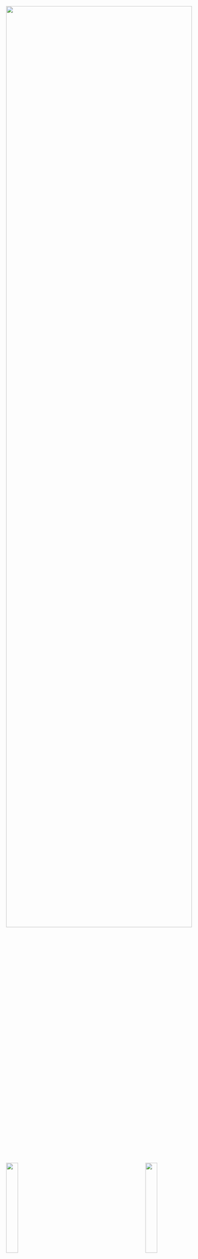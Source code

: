 <img src="https://user-images.githubusercontent.com/74038190/212284115-f47cd8ff-2ffb-4b04-b5bf-4d1c14c0247f.gif" height="80%" width="100%">

<!--![logo](https://github.com/abhisek2004/abhisek2004/blob/main/Web%20Developer%20Banner.png)-->

<!-- <h3 align="center"> MERN , JAVA & DSA || Web Developer || 🌟 Frontend Enthusiast || BTech CSE</h3> -->
<!-- <img align="right" alt="coading" width="900" src="https://user-images.githubusercontent.com/115187902/230700872-d5f44b85-56c7-4e27-80a4-6e2db901e60c.gif"> -->
<img align="left" src="https://user-images.githubusercontent.com/65187002/144930161-2f783401-8d27-4fdf-a2f7-cc0ba32f1f1f.gif" width="25%" style="display:inline;"><img align="right" src="https://user-images.githubusercontent.com/65187002/144930161-2f783401-8d27-4fdf-a2f7-cc0ba32f1f1f.gif" width="25%" style="display:inline;">
<div align="center">
    <img src="./Guddul.jpg" alt="coding" height="400">
</div>


<!-- <img align="right" alt="coading" width="900" src="./abhisekpanda.png"> -->

<!-- Night Owl image -->
<!--<div>
  <img align="right" width="40%" src="https://owlbertsio-resized.s3.amazonaws.com/Popper.psd.full.png">
</div>-->
<img src="https://www.animatedimages.org/data/media/562/animated-line-image-0184.gif" width="1920" />
<!--<h1 align="center">Hi 👋, I'm ABHISEK PANDA</h1>-->
<div align="center">
  <img src="https://readme-typing-svg.herokuapp.com?font=Fira+Code&weight=600&size=30&duration=3000&pause=1000&color=00FF00&center=true&vCenter=true&repeat=false&width=600&lines=Hi+👋,+I%27m+ABHISEK+PANDA" alt="Hi 👋, I'm ABHISEK PANDA" />
    <img align="center" width="400" src="https://github.com/mistaluai/mistaluai/blob/main/240815616-7b282ec6-fcc3-4600-90a7-2c3140549f58.gif?raw=true" alt="coding gif">
</div>
<img src="https://www.animatedimages.org/data/media/562/animated-line-image-0184.gif" width="1920" />

<div align="center">
  <img src="https://readme-typing-svg.herokuapp.com?font=Fira+Code&weight=600&size=30&duration=3000&pause=1000&color=F7D433&center=true&vCenter=true&repeat=false&width=600&lines=Welcome+to+my+GitHub+Profile!" alt="Welcome Message" />
</div>

<div align="center">
  <img src="https://readme-typing-svg.herokuapp.com?font=Fira+Code&weight=600&size=24&pause=1000&color=F75C7E&center=true&vCenter=true&random=false&width=435&lines=Front-End+Enthusiast;MERN+Stack+Developer;Open+Source+Enthusiast;Tech+Innovator" alt="Roles" />
</div>

### 🌟 **MERN, Java & DSA** | CSE Final Year | Tech Innovator

<div align="center">
  <a href="https://www.linkedin.com/in/abhisekpanda2004/"><img src="https://img.shields.io/badge/LinkedIn-d5d5d5?style=for-the-badge&logo=linkedin&logoColor=0A0209"/></a>
  <a href="mailto:abhisek2004panda@gmail.com"><img src="https://img.shields.io/badge/Gmail-d5d5d5?style=for-the-badge&logo=gmail&logoColor=0A0209" /></a>
  <a href="https://discordapp.com/users/abhisek2004panda_"><img src="https://img.shields.io/badge/Discord-d5d5d5?style=for-the-badge&logo=discord&logoColor=0A0209" alt="Abhisek Panda#1234" ></a>
<a href="https://codolio.com/profile/abhisek2004"><img src="https://img.shields.io/badge/Codolio-d5d5d5?style=for-the-badge&logo=codolio&logoColor=0A0209" alt="Abhisek2004's Codolio Profile" ></a>


</div>
<br>
<p align="center">
</p>


<p align="center">"Hi I’m 𝐀𝐛𝐡𝐢𝐬𝐞𝐤, My name signifies 'anointing' or 'consecration.' I’m on a journey to build a fulfilling career with dedicated and passionate people who can help me discover my potential. I’m excited to be a key player in a creative and dynamic environment, using my skills to make a positive impact along the way."</p>

### <p align="center">My Technical Skills</p>

<p align="center">
  <a href="https://portfolio-nine-rosy-72.vercel.app/">
    <img src="https://skillicons.dev/icons?i=html,css,tailwindcss,javascript,java" /> 
  </a>
</p>

<p align="center">
  <a href="https://portfolio-nine-rosy-72.vercel.app/">
    <img src="https://skillicons.dev/icons?i=mysql,react,nodejs,express,mongodb,git,github" /> 
  </a>
</p>

<p align="center">
    <a href="https://github.com/abhisek2004">
        <img src="https://user-images.githubusercontent.com/41234408/101987287-302ffe00-3cb9-11eb-8510-3d08f56bea27.gif" 
             alt="Animated footer bars" 
             width="100%" 
             style="filter: sepia(1) saturate(5) hue-rotate(20deg);"/>
    </a>
</p>

<img src="https://www.animatedimages.org/data/media/562/animated-line-image-0184.gif" width="1920" />

### 🌟 About Me

<i>&nbsp;
✨ "Embrace every challenge with optimism, and let hope light the way!" ✨</i><br><br>

<div align="center">
  <img src="https://readme-typing-svg.herokuapp.com?font=Fira+Code&weight=500&size=20&duration=3000&pause=1000&color=00FFD2&center=true&multiline=true&repeat=false&random=false&width=600&height=120&lines=%F0%9F%94%AD+Currently+working+on+MERN+and+Java+DSA;%F0%9F%91%AF+Looking+to+collaborate+on+Open+Source+projects;%F0%9F%92%AC+Ask+me+about+MERN+stack+and+Web+Development" alt="About Me" />
</div>


👨‍🎓 I’m currently pursuing a **Bachelor of Technology** in **Computer Science** at **GIET University, Gunupur**. My journey in tech is fueled by a passion for mastering the **MERN Stack**, along with skills in **Java**, and **Data Structures & Algorithms**.

🏫 My academic path began at **St. Xavier's Sr. Secondary School, Jajpur Road**, where I completed both my Intermediate and Matriculation. I thrive on setting ambitious goals and constantly seek opportunities for growth and innovation.

🔥 &nbsp; With an impressive following of 5k+ followers on [Linkedin](https://www.linkedin.com/in/abhisekpanda2004/).

🏆 **Trophies - 28**, **Badges - 106** on [Microsoft Learn](https://learn.microsoft.com/en-us/users/AbhisekPanda-1209). These accomplishments reflect my dedication to continuous learning, skill development, and commitment to mastering new technologies.

💬 One of my key strengths is effective communication, which helps me collaborate seamlessly within teams. I am goal-oriented and strive for excellence, fostering a supportive environment for collective success.

🎨 I have a passion for crafting immersive user experiences through **frontend development**. Embracing challenges is part of my journey, and I’m eager to contribute my skills to impactful projects.

🚀 I’m on the lookout for opportunities where I can bring my determination and commitment to teamwork, with aspirations to make meaningful contributions in the world of web development. My dream companies include **Samsung**/ **TCS**.

<details>
  <summary>🏆 Certificates</summary>
  <br>


📄 Below is a showcase of my knowledge and skills across a wide range of Competitive Programming and Development.
<br>

| S.No. | Achievement Name           | Issuing Authority |       Date        | Details                                                                                                                                                                       | Credential |
| :---: | :------------------------- | :---------------: | :---------------: | :---------------------------------------------------------------------------------------------------------------------------------------------------------------------------- | :--------- |
|  1.   | GSSOC’24 🎉💻             |   GSSOC’24 EXT 🎉🚀    | Oct '24 - Nov '24          | Actively contributing to open-source projects 🌐💻 (04 PRs accepted ✅), showcasing development skills and gaining practical experience 🎯🔧. Ranked 1945 in GSSOC’24 EXT 🚀🏆💡🌟 | [View](https://drive.google.com/file/d/13KGKct_ihd2EXeVoHCrI3ySilN1PtX7C/view?usp=sharing)   |
|  2.   | 🎉 MERN course            |   Apna College! 🚀📚    | Sept '23 - July '24       | The course provided a deep dive into the MERN stack (HTML, CSS, JavaScript, MongoDB, Node.js, React, and Express.js) 🖥️💻, greatly enhancing my coding skills 💪👨‍💻 and problem-solving abilities 🔍🧠. It was an amazing learning experience 🚀🌟, and I feel more confident in building full-stack applications 📈💼!  | [View](https://drive.google.com/file/d/1-sKJpbls1a9jpjSrI-c0pglvs-0LcJFA/view?usp=sharing)   |
|  3.   | 🎉 Java DSA course        |   Apna College 🚀📚    | Oct '23 - Sept '24         | The Java programming course 🖥️💡 provided a deep dive into data structures and algorithms 📚🔢, significantly enhancing my coding skills 💻💪 and problem-solving abilities 🧠🔍. It was an incredible journey 🚀, and I'm now more confident in tackling complex coding challenges 💡💥! Ready to take on real-world projects 💼📈🌟! | [View](https://drive.google.com/file/d/1ee6SAK7L5u312LzQudtqOKH7qe0dlznr/view?usp=sharing)   |
|  4.   | 🎉 Backend Development Course        |   Physics Wallah 🚀📚    | 3rd March 2024         | The course was incredibly rewarding, offering in-depth learning and hands-on experience in Backend Development 🚀, JavaScript 💻, JavaScript Superpowers ⚡️, NodeJS 🧩, MongoDB 📊, REST APIs 🌐, and Express JS 🛠️, and I’m immensely grateful to the instructors and the Physics Wallah community for their support 🌍🙏. 💼📈🌟! | [View](https://drive.google.com/file/d/1eron6MRiXYx1wVnVJohw03YWhF0v5g7D/view?usp=sharing)   |
|  5.   | 🎉 Python (Basic) course        |   HackerRank 🚀📚    | 26 May 2024  | I successfully completed the Python (Basic) Certificate Test on May 24, 2024 🎉,🏅, showcasing my foundational proficiency in Python 🐍💻. 💼📈🌟! | [View](https://drive.google.com/file/d/14gyM4XUWeTRKc31VuvQyVbNGglxdY4wG/view?usp=sharing)   |
|  6.   | 🎉 Java Basic course        |   HackerRank 🚀📚    | 26 May 2024         | This certification demonstrates my proficiency in Java fundamentals, paving the way for exciting opportunities in software development 🚀💻🎉🌟📚💡👨‍💻👩‍💻🎯🔧🚀 Keep leveraging your skills and exploring new horizons in the world of programming! 🌍💻💪 | [View](https://drive.google.com/file/d/18hEGWNeext5AgJQ23DBAyVFXfWMoeyze/view?usp=sharing)   |
|  7.   | 🎉 CSS course        |    HackerRank 🚀📚    | 26 May 2024     | I'm excited to share that I've gained proficiency in **Cascading Style Sheets (CSS)** 🎨💻🌟! This marks a significant milestone in my journey toward mastering web design and development 🚀👨‍💻👩‍💻. I’m proud of how far I’ve come, and I can’t wait to continue pushing myself further 💪💡📐🎯. On to the next challenge—let’s keep this momentum going! 🙌🎉 | [View](https://drive.google.com/file/d/1tK3HEWY2JC3d1GR6-9UAMiwURG7YgrfH/view?usp=sharing)   |
|  8.   | 🎉 Full Stack Web Development With MERN STACK & GenAI 2025       |    Udemy 🚀📚    | 05 FEB 2025     |  I’m thrilled to share that I’ve completed the Full Stack Web Development with MERN Stack & GenAI course in 2025, as taught by Masyntech Coding School and Aditya Mandal on Udemy! 🎉💻 This certificate reflects the hard work and dedication I’ve put into mastering the MERN stack, along with GenAI technologies. 🚀👨‍💻👩‍💻 It's been an amazing journey, and I'm excited to continue growing as a developer, creating dynamic and powerful web applications. 💡💪 On to the next challenge! 🙌 | [View](https://www.udemy.com/certificate/UC-30befd4c-e71a-47a2-9750-5e95567b3cd2/?utm_campaign=email&utm_medium=email&utm_source=sendgrid.com)   |
|  9.   | 🎉  100 Days of Code: The Complete Python Pro Bootcamp      |    Udemy 🚀📚    | 05 FEB 2025     | I’m excited to announce that I’ve completed the **100 Days of Code: The Complete Python Pro Bootcamp** on 02/05/2025, as taught by **Dr. Angela Yu**, Developer and Lead Instructor on Udemy! 🎉💻 This accomplishment marks a huge step in my journey to mastering Python and programming fundamentals 🚀👨‍💻👩‍💻. The certificate confirms that I’ve completed the full course, and I’m thrilled with the progress I’ve made! 💪💡 Onward to even bigger challenges as I continue to grow and apply what I’ve learned! 🙌🎯 | [View](https://www.udemy.com/certificate/UC-c4dca015-3705-4d60-ac84-2589f382c326/?utm_campaign=email&utm_medium=email&utm_source=sendgrid.com)   |


</details>

<img src="https://www.animatedimages.org/data/media/562/animated-line-image-0184.gif" width="1920" />
<div align="center">
  <p><strong>
    "🎓 College. ☕️ Coffee. 💻 Code. Repeat."
    <br><br>
    Vibing to: 🎧
  </strong></p>
</div>

<img src="https://www.animatedimages.org/data/media/562/animated-line-image-0184.gif" width="1920" />

<h2 align="center">🏆 Github Profile Trophy</h2>

[![trophy](https://github-profile-trophy.vercel.app/?username=abhisek2004&theme=onedark)](https://github.com/ryo-ma/github-profile-trophy)

<a href="https://github-profile-trophy.vercel.app/?username=abhisek2004&no-bg=true">

<img src="https://user-images.githubusercontent.com/74038190/212284115-f47cd8ff-2ffb-4b04-b5bf-4d1c14c0247f.gif" height="80%" width="100%">

<h2 align="center">📈 Cᴏɴᴛʀɪʙᴜᴛɪᴏɴ BAR 📈</h2>
<div align="center">
  <img src="https://ssr-contributions-svg.vercel.app/_/abhisek2004?chart=3dbar&gap=0.6&scale=2&gradient=true&flatten=0&animation=mess&animation_duration=6&animation_loop=true&format=svg&weeks=50&theme=purple&widget_size=large&colors=10002B,240046,3C096C,5A189A,7B2CBF,9D4EDD,C77DFF,E0AAFF&dark=true">
</div>

<img src="https://www.animatedimages.org/data/media/562/animated-line-image-0184.gif" width="1920" />

## 🏆 GSSoC 2024 Extended Badge🪶✨

<div style='display:flex; align-items:left; gap: 10px;' align='center'>	
 <summary><b>GSSOC(24) Badges 🪶</b></summary><br>
<div style='display:flex; align-items:center; gap: 10px;' align='center'><a href="https://gssoc.girlscript.tech/leaderboard">
<img src="https://raw.githubusercontent.com/GSSoC24/Postman-Challenge/main/docs/assets/Postman%20White.png" width="100px" height="100px" />
<img src="https://raw.githubusercontent.com/GSSoC24/Hack-Web3Conf/refs/heads/main/assets/Hack-Web3Conf%202024%20Badge%20(2).png" width="100px" height="100px" />
  <img src="https://raw.githubusercontent.com/GSSoC24/Postman-Challenge/main/docs/assets/1.png" width="100px" height="100px" />
  <img src="https://raw.githubusercontent.com/GSSoC24/Postman-Challenge/main/docs/assets/2.png" width="100px" height="100px" />
  <img src="https://raw.githubusercontent.com/GSSoC24/Postman-Challenge/main/docs/assets/3.png" width="100px" height="100px" />
  <img src="https://raw.githubusercontent.com/GSSoC24/Postman-Challenge/main/docs/assets/4.png" width="100px" height="100px" />
  <img src="https://raw.githubusercontent.com/GSSoC24/Postman-Challenge/main/docs/assets/5.png" width="100px" height="100px" />
  <img src="https://raw.githubusercontent.com/GSSoC24/Postman-Challenge/main/docs/assets/6.png" width="105px" height="105px" />
  <img src="https://raw.githubusercontent.com/GSSoC24/Postman-Challenge/main/docs/assets/7.png" width="100px" height="100px" />
  <img src="https://raw.githubusercontent.com/GSSoC24/Postman-Challenge/main/docs/assets/8.png" width="100px" height="100px" />
  <img src="https://raw.githubusercontent.com/GSSoC24/Contributor/refs/heads/main/assets/Code%20Luminary.png" width="105px" height="105px" />
  <img src="https://raw.githubusercontent.com/GSSoC24/Contributor/refs/heads/main/assets/Git%20Explorer.png" width="100px" height="100px" />
  <img src="https://raw.githubusercontent.com/GSSoC24/Contributor/refs/heads/main/assets/Pull%20Expert.png" width="100px" height="100px" /></a>
</div>
<details>
    <summary><b>GSSOC(24)Extended Badge🪶✨</b></summary><br>
      <div>
    <img src="https://raw.githubusercontent.com/GSSoC24/Postman-Challenge/main/docs/assets/1.png" width="100px" height="100px" />
    <p>Badge 1: Beginner</p>
  <img src="https://raw.githubusercontent.com/GSSoC24/Contributor/refs/heads/main/assets/Code%20Luminary.png" width="105px" height="105px" />
  <img src="https://raw.githubusercontent.com/GSSoC24/Contributor/refs/heads/main/assets/Git%20Explorer.png" width="100px" height="100px" />
  <img src="https://raw.githubusercontent.com/GSSoC24/Contributor/refs/heads/main/assets/Pull%20Expert.png" width="100px" height="100px" />
  </div>
    <img src="abhisek2004_GSSoC24_Stats.png" height="80%" width="100%" />
  <!--<img src="https://gssoc.girlscript.tech/badges/1.png" width="100px" height="100px"/>
  <img src="https://gssoc.girlscript.tech/badges/2.png" width="100px" height="100px" />
  <img src="https://gssoc.girlscript.tech/badges/3.png" width="100px" height="100px" />
  <img src="https://gssoc.girlscript.tech/badges/4.png" width="100px" height="100px" />
  <img src="https://gssoc.girlscript.tech/badges/5.png" width="100px" height="100px" />
  <img src="https://gssoc.girlscript.tech/badges/6.png" width="100px" height="100px" />-->
</div>
</details>
<img src="https://www.animatedimages.org/data/media/562/animated-line-image-0184.gif" width="1920" />

<h3> 📱 Social 🌐 </h3>
<table>
    <tr>
        <td><strong>CodePen</strong></td>
        <td>
            <a href="https://codepen.io/abhisek2003panda" target="blank">
                <img src="https://raw.githubusercontent.com/rahuldkjain/github-profile-readme-generator/master/src/images/icons/Social/codepen.svg" alt="abhisek2003panda" height="30" width="40" />
            </a>
        </td>
    </tr>
    <tr>
        <td><strong>CodeChef</strong></td>
        <td>
            <a href="https://www.codechef.com/users/abhisekpanda03" target="blank">
                <img src="https://cdn.jsdelivr.net/npm/simple-icons@3.1.0/icons/codechef.svg" alt="abhisekpanda03" height="30" width="40" />
            </a>
        </td>
    </tr>
    <tr>
        <td><strong>HackerRank</strong></td>
        <td>
            <a href="https://www.hackerrank.com/abhisekpanda" target="blank">
                <img src="https://raw.githubusercontent.com/rahuldkjain/github-profile-readme-generator/master/src/images/icons/Social/hackerrank.svg" alt="abhisekpanda" height="30" width="40" />
            </a>
        </td>
    </tr>
    <tr>
        <td><strong>Codeforces</strong></td>
        <td>
            <a href="https://codeforces.com/profile/abhisek_2003" target="blank">
                <img src="https://raw.githubusercontent.com/rahuldkjain/github-profile-readme-generator/master/src/images/icons/Social/codeforces.svg" alt="abhisek_2003" height="30" width="40" />
            </a>
        </td>
    </tr>
    <tr>
        <td><strong>LeetCode</strong></td>
        <td>
            <a href="https://www.leetcode.com/abhisekpanda" target="blank">
                <img src="https://raw.githubusercontent.com/rahuldkjain/github-profile-readme-generator/master/src/images/icons/Social/leet-code.svg" alt="abhisekpanda" height="30" width="40" />
            </a>
        </td>
    </tr>
    <tr>
        <td><strong>HackerEarth</strong></td>
        <td>
            <a href="https://www.hackerearth.com/@abhisekpanda" target="blank">
                <img src="https://raw.githubusercontent.com/rahuldkjain/github-profile-readme-generator/master/src/images/icons/Social/hackerearth.svg" alt="@abhisekpanda" height="30" width="40" />
            </a>
        </td>
    </tr>
    <tr>
        <td><strong>Discord</strong></td>
        <td>
            <a href="https://discord.gg/abhisek2004panda_" target="blank">
                <img src="https://raw.githubusercontent.com/rahuldkjain/github-profile-readme-generator/master/src/images/icons/Social/discord.svg" alt="abhisek2004panda_" height="30" width="40" />
            </a>
        </td>
    </tr>
    <tr>
        <td><strong>GeeksforGeeks</strong></td>
        <td>
            <a href="https://www.geeksforgeeks.org/user/abhisekpandat6a3/" target="blank">
                <img src="https://upload.wikimedia.org/wikipedia/commons/thumb/f/fd/GeeksforGeeks.svg/500px-GeeksforGeeks.svg.png" alt="GeeksforGeeks" height="30" width="40" />
            </a>
        </td>
    </tr>
<!--     <tr>
        <td><strong>Codolio</strong></td>
        <td>
            <a href="https://codolio.com/profile/abhisek2004/card" target="_blank">
        <img src="https://codolio.com/path-to-codolio-logo.png" alt="Codolio" height="30" width="40" />
    </a>
        </td>
    </tr> -->
<!--     <tr> -->
<!--         <td><strong>Coding Ninjas</strong></td>
        <td>
            <a href="https://www.naukri.com/code360/profile/9ef671da-74d1-4b3e-a192-5c1648a7c6ec" target="blank">
                <img src="https://www.codingninjas.com/assets/images/logo-dark.png" alt="Coding Ninjas" height="30" width="40" />
            </a>
        </td> -->
<!--     </tr> -->
<!--     <tr>
        <td><strong>Dev.to</strong></td>
        <td>
            <a href="https://dev.to/abhisek_panda" target="blank">
                <img src="https://upload.wikimedia.org/wikipedia/commons/thumb/1/1c/Dev_to_logo.svg/2048px-Dev_to_logo.svg.png" alt="abhisek_panda" height="30" width="40" />
            </a>
        </td>
    </tr> -->
</table>


<img src="https://www.animatedimages.org/data/media/562/animated-line-image-0184.gif" width="1920" />
<div align="center" style="background-color: #f0f8ff; border-radius: 10px; padding: 20px;">

  <h2 style="color: #2e8b57;">🌟 Trying to Touch and Learn 1 New Thing Everyday! 🌟</h2>
  <p style="font-size: 18px; color: #555;">
    🌱 Embrace the adventure of learning and personal growth.
    ✨ Let my curiosity lead to exciting new horizons!
  </p>

  <img src="https://img.shields.io/badge/Learning-📚-blue" alt="Learning Badge" style="border-radius: 5px;"/>
</div>

<div align="center">
    <h1>
        <img src="https://readme-typing-svg.herokuapp.com?font=Jetbrains+mono&size=27&duration=3200&color=00FF00&center=true&vCenter=true&width=650&lines=Enjoy+Coding..;Code+with+passion+,+create+with+purpose.;Commit+to+your+dreams+,+push+to+GitHub.;Craft+your+dreams+with+code.;Dream+big+,+code+bigger.." alt="Typing SVG" />
    </h1>
</div>

<img src="https://www.animatedimages.org/data/media/562/animated-line-image-0184.gif" width="1920" />

<!-- <br> -->
<h3> 💻 Languages, Tools and Technologies 🚀 <img src='https://user-images.githubusercontent.com/74038190/206662607-d9e7591e-bbf9-42f9-9386-29efc927bc16.gif' width="25"> </h3>

<table>
    <tr>
        <td><strong>Programming Languages</strong></td>
        <td><img height="40" src="https://skillicons.dev/icons?i=c,cpp,java,python&theme=dark" /></td>
    </tr>
    <tr>
        <td><strong>Database Technologies</strong></td>
        <td><img height="40" src="https://skillicons.dev/icons?i=mongodb,firebase,mysql&theme=dark" /></td>
    </tr>
    <tr>
        <td><strong>Frontend Technologies</strong></td>
        <td><img height="40" src="https://skillicons.dev/icons?i=html,css,js,react,bootstrap,tailwind,jquery&theme=dark" /></td>
    </tr>
    <tr>
        <td><strong>Backend Development</strong></td>
        <td><img height="40" src="https://skillicons.dev/icons?i=nodejs,express&theme=dark" /></td>
    </tr>
    <tr>
        <td><strong>Developer Tools</strong></td>
        <td><img height="40" src="https://skillicons.dev/icons?i=git,github,gitlab,postman,vscode&theme=dark" /></td>
    </tr>
    <tr>
        <td><strong>Design Tools</strong></td>
        <td><img height="40" src="https://skillicons.dev/icons?i=figma,canva,adobephotoshop,adobepremierepro,excalidraw&theme=dark" /></td>
    </tr>
<tr>
        <td><strong>Deployment Platforms</strong></td>
        <td><img height="40" src="https://skillicons.dev/icons?i=vercel,netlify,github&theme=dark" /></td>
    </tr>
<tr>
    <td><strong>Operating Systems</strong></td>
    <td><img height="40" src="https://skillicons.dev/icons?i=windows&theme=dark" /></td>
</tr>    
</table>
<br>
<img src="https://www.animatedimages.org/data/media/562/animated-line-image-0184.gif" width="1920" />

<h3>Holopin badges👀 </h3>
 
  [![ @abhisek2004's Holopin badges](https://holopin.me/abhisek2004)](https://www.holopin.io/@abhisek2004#)

<img src="https://www.animatedimages.org/data/media/562/animated-line-image-0184.gif" width="1920" />

<hr>
<div align="center">


<img src="https://user-images.githubusercontent.com/74038190/216122041-518ac897-8d92-4c6b-9b3f-ca01dcaf38ee.png" alt="Fire" width="40" /> 📊 GitHub Stats 📊

<details>

<!--<h2 align="center">📊 Gɪᴛʜᴜʙ Sᴛᴀᴛs 📊</h2>-->
<table width="100%">
  <tr>
    <td width="50%">
      <h3 align="center"><strong>Rᴇᴘᴏs Pᴇʀ Lᴀɴɢᴜᴀɢᴇ</strong></h3>
      <p align="center">
        <img height="180em" src="https://github-profile-summary-cards.vercel.app/api/cards/repos-per-language?username=abhisek2004&theme=github_dark" />
      </p>
        
<!--   <h3 align="center"><strong>Mᴏsᴛ Cᴏᴍᴍɪᴛ Lᴀɴɢᴜᴀɢᴇ</strong></h3>
      <p align="center">
        <img height="180em" src="https://github-profile-summary-cards.vercel.app/api/cards/most-commit-language?username=abhisek2004&theme=github_dark" />
      </p> -->
        
   <h3 align="center"><strong>Sᴛᴀᴛs</strong></h3>
      <p align="center">
        <img height="180em" src="https://github-profile-summary-cards.vercel.app/api/cards/stats?username=abhisek2004&theme=github_dark" />
      </p>
  <h3 align="center"><strong>Pʀᴏᴅᴜᴄᴛɪᴠᴇ Tɪᴍᴇ</strong></h3>
      <p align="center">
        <img height="180em" src="https://github-profile-summary-cards.vercel.app/api/cards/productive-time?username=abhisek2004&theme=github_dark" />
      </p>
  
 <!--  <h3 align="center"><strong>Additional Stats</strong></h3> -->
<!--       <p align="center">
        <img src="https://github-readme-stats.vercel.app/api/top-langs?username=abhisek2004&show_icons=true&locale=en&layout=compact&theme=dark" alt="Top Languages" />
      </p> -->
      
   <h3 align="center"><strong>Pʀᴏfɪʟᴇ Dᴇᴛᴀɪʟs</strong></h3>
      <p align="center">
        <img height="180em" src="https://github-profile-summary-cards.vercel.app/api/cards/profile-details?username=abhisek2004&theme=github_dark" />
      </p>
    <h3 align="center"><strong>Wake Time Working</strong></h3>
       <p align="center">
          <a href="https://github.com/abhisek2004">
              <img src="https://github-readme-stats.vercel.app/api/wakatime?username=abhisek2004&theme=dark" alt="WakaTime Stats" />
          </a>
      </p>
    </td>
   <td width="50%">
<h3 align="center"><strong>GitRoll Profile</strong></h3>
<p align="center">
  <a href="https://gitroll.io/profile/uZyeuqKpdO8TXQO6NhQ6V0TTvPZG2" target="_blank">
    <img src="https://gitroll.io/api/badges/profiles/v1/uZyeuqKpdO8TXQO6NhQ6V0TTvPZG2?theme=tokyoNight" alt="GitRoll Profile Badge" />
  </a>
</p>
  <h3 align="center"><strong>GitHub Stats</strong></h3>
      <p align="center">
        <img src="https://github-readme-stats.vercel.app/api?username=abhisek2004&show_icons=true&locale=en&theme=dark" alt="GitHub Stats" />
      </p>
   <h3 align="center"><strong>Streak Stats</strong></h3>
      <p align="center">
        <img align="center" src="https://github-readme-streak-stats.herokuapp.com/?user=abhisek2004&theme=dark" alt="Streak Stats" />
      </p>          
  <h3 align="center"><strong>🔝 Top Contributed Repo</strong></h3>
      <p align="center">
        <img align="center" src="https://github-contributor-stats.vercel.app/api?username=abhisek2004&=5&theme=github_dark&combine_all_yearly_contributions=true" alt="Top Contributed Repo" />
      </p>
    </td>
  </tr>
</table>

<hr>
</details>

<img src="https://www.animatedimages.org/data/media/562/animated-line-image-0184.gif" width="1920" />

<!--------------------------------------------------------------------------------------------------------------------------------------------------------->
<!--- Abhisek's Coding Profiles   ----------------------------------------------------------------------------------------------------------------------------->
<!--------------------------------------------------------------------------------------------------------------------------------------------------------->
## Coding Profiles📈

<details>  


<h1>My Leet Code Badges 🎖️</h1>

<table style="width:100%; border: 1px solid #ddd; border-collapse: collapse;" align="center">
  <tr>
    <td style="border: 1px solid #ddd; padding: 10px; text-align: center;">
      <img src="https://github.com/user-attachments/assets/9f23c014-9135-49d3-b716-acb6d3ebaf51" width="100px" height="100px" />
    </td>
<td style="border: 1px solid #ddd; padding: 10px; text-align: center;">
  <img src="https://github.com/user-attachments/assets/17c5ef59-41d8-4609-a811-63b8e87874a9" width="100px" height="100px" />
</td>
    <td style="border: 1px solid #ddd; padding: 10px; text-align: center;">
      <img src="https://github.com/user-attachments/assets/0c34fa5a-1bba-4b6c-b9e0-72cbd6add8dc" width="100px" height="100px" />
    </td>
    <td style="border: 1px solid #ddd; padding: 10px; text-align: center;">
      <img src="https://github.com/user-attachments/assets/563aaacd-a44a-464f-9309-91034762e62a" width="100px" height="100px" />
    </td>
    <td style="border: 1px solid #ddd; padding: 10px; text-align: center;">
      <img src="https://github.com/user-attachments/assets/2da416ee-3b99-4a56-8ac0-69f2873d0fb6" width="100px" height="100px" />
    </td>
      </tr>
    <tr>
        <td style="border: 1px solid #ddd; padding: 10px; text-align: center;">
      <img src="https://github.com/user-attachments/assets/4af91a60-f036-4c22-9fff-5b4e43fe67c4" width="100px" height="100px" />
    </td>
        <td style="border: 1px solid #ddd; padding: 10px; text-align: center;">
      <img src="https://github.com/user-attachments/assets/2d51af11-b520-466b-b571-e3c36f5dfd68" width="100px" height="100px" />
    </td>
    <td style="border: 1px solid #ddd; padding: 10px; text-align: center;">
      <img src="https://github.com/user-attachments/assets/c96b3b2c-662e-451d-ac2e-60a6b0e6c3bf" width="100px" height="100px" />
    </td> 
    <td style="border: 1px solid #ddd; padding: 10px; text-align: center;">
  <img src="https://github.com/user-attachments/assets/061314f0-1a0d-4ef0-a4dc-fcf4deff75c8" width="100px" height="100px" />
</td> 
    <td style="border: 1px solid #ddd; padding: 10px; text-align: center;">
  <img src="https://github.com/user-attachments/assets/061314f0-1a0d-4ef0-a4dc-fcf4deff75c8" width="100px" height="100px" />
</td> 
  </tr>
    <tr>
    <td style="border: 1px solid #ddd; padding: 10px; text-align: center;">
  <img src="https://github.com/user-attachments/assets/061314f0-1a0d-4ef0-a4dc-fcf4deff75c8" width="100px" height="100px" />
</td>
        <td style="border: 1px solid #ddd; padding: 10px; text-align: center;">
    <img src="https://github.com/user-attachments/assets/7af27c7b-e3eb-49b7-aecb-b3b294d29150" width="100px" height="100px" />
</td>
        <td style="border: 1px solid #ddd; padding: 10px; text-align: center;">
    <img src="https://github.com/user-attachments/assets/355f8000-5862-468f-99ff-410ecb94149a" width="100px" height="100px" />
</td>
        <td style="border: 1px solid #ddd; padding: 10px; text-align: center;">
    <img src="https://github.com/user-attachments/assets/6fb8f6bb-7dfb-4691-bcf5-fd290b6a0f4b" width="100px" height="100px" />
</td>
        <td style="border: 1px solid #ddd; padding: 10px; text-align: center;">
    <img src="https://github.com/user-attachments/assets/ef3ef069-5f7e-44c8-81ea-6db28a327558" width="100px" height="100px" />
</td>
    </tr>
</table>

<h1>My Hackerrank Badges 🎖️</h1>

<table style="width:100%; border: 1px solid #ddd; border-collapse: collapse;" align="center">
  <tr>
    <td style="border: 1px solid #ddd; padding: 10px; text-align: center;">
      <img src="https://github.com/user-attachments/assets/f3ccdd19-02fe-40ca-9301-11d1569aaaea" width="100px" height="100px" />
    </td>
    <td style="border: 1px solid #ddd; padding: 10px; text-align: center;">
      <img src="https://github.com/user-attachments/assets/665a148d-5893-44dc-bfab-76c4dd4eb5e3" width="100px" height="100px" />
    </td>
    <td style="border: 1px solid #ddd; padding: 10px; text-align: center;">
      <img src="https://github.com/user-attachments/assets/35842bd0-a9d3-4b7e-b146-99d2d71b5431" width="100px" height="100px" />
    </td>
    <td style="border: 1px solid #ddd; padding: 10px; text-align: center;">
      <img src="https://github.com/user-attachments/assets/aa8e7aef-a6dd-4a50-bab2-b452adbae11e" width="100px" height="100px" />
    </td>
    <td style="border: 1px solid #ddd; padding: 10px; text-align: center;">
      <img src="https://github.com/user-attachments/assets/d54fd26d-2040-478e-a578-ebcb8d6d6f76" width="100px" height="100px" />
    </td>
  </tr>
</table>

<h1>My GeeksforGeeks Badges 🎖️</h1>

<table style="width:100%; border: 1px solid #ddd; border-collapse: collapse;" align="center">
  <tr>
    <td style="border: 1px solid #ddd; padding: 10px; text-align: center;">
<img src="https://github.com/user-attachments/assets/619f5722-81c6-43ee-85d6-35eced880da0" width="100px" height="100px" />
    </td>
  </tr>
</table>

<h1>My Coding Ninjas Badges 🎖️</h1>

<table style="width:100%; border: 1px solid #ddd; border-collapse: collapse;" align="center">
    <tr>
        <td style="border: 1px solid #ddd; padding: 10px; text-align: center;">
<img src="https://github.com/user-attachments/assets/e83c7338-c16e-4ca2-b795-89d94b305608" width="100px" height="100px"  /> 
            <br>
        x18 ( ACHIEVER )
    </td>
        <td style="border: 1px solid #ddd; padding: 10px; text-align: center;">
<img src="https://github.com/user-attachments/assets/c1e7d729-0d18-4d47-8462-0a3503708f83" width="100px" height="100px" /> 
            <br> 
        x17 (SPECIALIST)
    </td>
      <td style="border: 1px solid #ddd; padding: 10px; text-align: center;">
  <img src="https://github.com/user-attachments/assets/39bfe859-3c83-44f6-a15d-93523d2b89d7" width="100px" height="100px" /> 
          <br> 
        x16 (MASTER)
</td>
  </tr>
</table>

![Screenshot 2025-01-15 151253](https://github.com/user-attachments/assets/4ce05b06-515b-4dab-a7f9-0bfbafe3c854)



</details>

<img src="https://www.animatedimages.org/data/media/562/animated-line-image-0184.gif" width="1920" />

<td width="50%">
  <h3 align="center"><strong>Lᴀᴛᴇsᴛ Pʀᴏᴊᴇᴄᴛ</strong></h3>
  <p align="center">
  <a href="https://github.com/abhisek2004/Dev-Elevate">
  <img align="center" width="470" 
       src="https://github-readme-stats.vercel.app/api/pin/?username=abhisek2004&repo=Dev-Elevate&theme=nightowl&show_owner=true&bg_color=0,000000,441350&title_color=c56a90&text_color=ffffff" 
       alt="Dev-Elevate" />
</a>
</p>
</td>



<img src="https://www.animatedimages.org/data/media/562/animated-line-image-0184.gif" width="1920" />

<!--Contribution Graph-->
<h2 align="center">📈 Cᴏɴᴛʀɪʙᴜᴛɪᴏɴ Gʀᴀᴘʜ 📈</h2>
<div align="center">
    <img src="https://github-readme-activity-graph.vercel.app/graph?username=abhisek2004&bg_color=220a28&&color=ffffff&line=c56a90&point=ffeb95&area=false&hide_border=false" border-radius="15">
</div>



<img src="https://www.animatedimages.org/data/media/562/animated-line-image-0184.gif" width="1920" />

<!--Dynamic Quote card updates everyday at 12 PM--> 
<h2 align="center">🌟 Tʜᴏᴜɢʜᴛ ᴏғ ᴛʜᴇ Dᴀʏ 🌟</h2>



<!--STARTS_HERE_QUOTE_CARD-->
<p align="center">
    <img src="https://readme-daily-quotes.vercel.app/api?author=Dale%20Carnegie&quote=People%20rarely%20succeed%20unless%20they%20have%20fun%20in%20what%20they%20are%20doing.&theme=dark&bg_color=220a28&author_color=ffeb95&accent_color=c56a90">
</p>
<!--ENDS_HERE_QUOTE_CARD-->

<img src="https://www.animatedimages.org/data/media/562/animated-line-image-0184.gif" width="1920" />

![snake gif](https://github.com/myselfshivams/myselfshivams/blob/output/github-contribution-grid-snake-dark.svg)

<img src="https://www.animatedimages.org/data/media/562/animated-line-image-0184.gif" width="1920" />




<!--Contact Section--> 

<h2 align="center">🤝 Cᴏɴɴᴇᴄᴛ Wɪᴛʜ Mᴇ 🤝 </h2>
<div align="center">
  
<a href="mailto:abhisek2004panda@gmail.com" target="_blank">
<img src="./gmail.png" width=50 height=50 alt="abhisek2004panda@gmail.com" style="margin-bottom: 5px;" />
</a>

<a href="https://x.com/ABHISEK_2003" target="_blank">
<img src="./twitter.jpg" width=50 height=50 alt="ABHISEK_2003" style="margin-bottom: 5px;" />
</a>

<a href="https://www.instagram.com/abhisekpanda2003/" target="_blank">
<img src="./instagram.png" width=50 height=50 alt="abhisekpanda2003" style="margin-bottom: 5px;" />
</a>

<a href="https://github.com/abhisek2004" target="_blank">
<img src="./github.png" width=50 height=50 alt="abhisek2004" style="margin-bottom: 5px;" />
</a>

<a href="https://www.linkedin.com/in/abhisekpanda2004/" target="_blank">
<img src="./linkedin.png" width=50 height=50 alt="linkedin" style="margin-bottom: 5px;" />
</a>
<a href="https://dev.to/abhisek_panda" target="_blank">
<img src="./dev_to.png" width=50 height=50 alt="abhisek_panda" style="margin-bottom: 5px;" />
</a>
</div>
<br/>




<p align="left"> <img src="https://komarev.com/ghpvc/?username=abhisek2004&label=Profile%20views&color=0e75b6&style=flat" alt="abhisek2004" /> </p>


<div align="center">
  <img src="https://readme-typing-svg.herokuapp.com?font=Fira+Code&weight=600&size=24&duration=3000&pause=1000&color=0000FF&center=true&vCenter=true&repeat=false&width=435&lines=Thanks+for+visiting!" alt="Thanks for visiting" />
</div>

<div align="center">
  <img src="https://readme-typing-svg.herokuapp.com?font=Fira+Code&weight=600&size=24&duration=3000&pause=1000&color=0000FF&center=true&vCenter=true&width=600&lines=Let's+connect+and+create+together!" alt="Let's connect" />
</div>

<!--Footer--> 
<p align="center">
  <img src="https://capsule-render.vercel.app/api?type=waving&color=gradient&height=65&section=footer"/>
</p>



